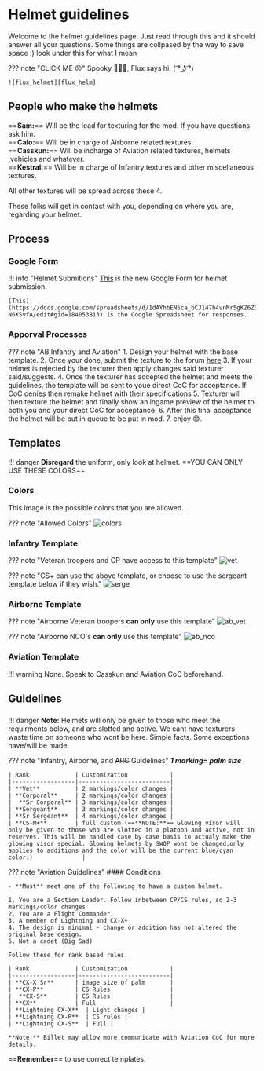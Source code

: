 
[color_possible]: https://cdn.discordapp.com/attachments/614297558147268623/620052242254528512/501st_Color_Pallete.png "CS template"

[serge_template]: https://i.imgur.com/uhWfUua.png "CS template"
[vet_template]: https://i.imgur.com/jzdQTQT.png "Vet template"
[ab_nco_template]: https://i.imgur.com/suvg20G.png "AB NCO template"
[ab_vet_template]: https://i.imgur.com/Inr9u99.png "AB Vet template"

[arc_verda_template]: https://cdn.discordapp.com/attachments/523224901516263434/622272174715043840/Verda.png "Arc verda template"
[arc_triton_template]: https://cdn.discordapp.com/attachments/611253986946711552/622982790027411497/TritonHelmetTemplate.png "Arc triton template"
[arc_beskar_template]: https://cdn.discordapp.com/attachments/611253986946711552/622982784834732072/BeskarHelmetTemplate.png "Arc beskar template"

[arc_adenn_template]: https://cdn.discordapp.com/attachments/523224901516263434/622272173951942656/Adenn.png "Arc adenn template"
[arc_cyrus_template]: https://cdn.discordapp.com/attachments/611253986946711552/622982787363897364/CyrusHelmetTemplate.png "Arc cyrus template"
[arc_solus_template]: https://cdn.discordapp.com/attachments/611253986946711552/622982760000258059/SolusHelmetTemplate.png "Arc solus template"

[flux_helm]: https://cdn.discordapp.com/attachments/425473601047887876/643624891408711700/angrysadcrabhad.png "flux helmet"
# Helmet guidelines 

Welcome to the helmet guidelines page. Just read through this and it should answer all your questions. Some things are collpased by the way to save space :) look under this for what I mean

??? note "CLICK ME 😠"
    Spooky 👻👻👻, Flux says hi. ( ͡° ͜ʖ ͡°)

    ![flux_helmet][flux_helm]

## People who make the helmets

==**Sam:**== Will be the lead for texturing for the mod. If you have questions ask him.  
==**Calo:**== Will be in charge of Airborne related textures.  
==**Casskun:**== Will be incharge of Aviation related textures, helmets ,vehicles and whatever.  
==**Kestral:**== Will be in charge of Infantry textures and other miscellaneous textures.  

All other textures will be spread across these 4.

These folks will get in contact with you, depending on where you are, regarding your helmet.

## Process

### Google Form

!!! info "Helmet Submitions"
    [This](https://docs.google.com/forms/d/e/1FAIpQLSfhZW5Uv62KyTxiCFaFDw6OoL8ng-DfEJ36BJFzDxDBEqX_iA/viewform) is the new Google Form for helmet submission.

    [This](https://docs.google.com/spreadsheets/d/1dAYhbEN5ca_bCJ147h4vnMr5gKZ6Z3Uze4Y-N6XSvfA/edit#gid=184053813) is the Google Spreadsheet for responses.



### Apporval Processes

??? note "AB,Infantry and Aviation"
    1. Design your helmet with the base template. 
    2. Once your done, submit the texture to the forum [here](https://docs.google.com/forms/d/e/1FAIpQLSdRKswPFHkU03VbGv9LXHPPz_WpMMbagMCvZkUCRBz3xkbcJg/viewform)
    3. If your helmet is rejected by the texturer then apply changes said texturer said/suggests.
    4. Once the texturer has accepted the helmet and meets the guidelines, the template will be sent to youe direct CoC for acceptance. If CoC denies then remake helmet with their specifications
    5. Texturer will then texture the helmet and finally show an ingame preview of the helmet to both you and your direct CoC for acceptance.
    6. After this final acceptance the helmet will be put in queue to be put in mod.
    7. enjoy 😊.
<!-- 
??? note "ARC"
    Follow the same as infantry, but instead of using the templates for veteran/CS the arc member would use their squad helmet as a template and if applicable use the team template. Its a little bit confusing so lets break it down.

    1. There are two squads,**Verda** and **Adenn**
    2. Each squad has 2 teams, this brings the total number of templats to 6
    3. If you are the squad leader you use the squad template (**Verda** or **Adenn**)
    4. If you are in the team, you would use the team template (**Triton** and **Beskar** for **Verda** and then **Cyrus** and **Solus** for **Adenn**)
    5. Follow the normal Infantry guidelines.

    Heres a nice little chart.

    ```md
    ├── ARC Command
    ├──── **Custom Helmet**

    ├── Verda Squad
    ├──── Squad Leader
    ├────── **Use Verda template**
    ├──── Team Triton
    ├────── **Use Triton template**
    ├──── Team Beskar
    ├────── **Use Beskar template**

    ├── Adenn Squad
    ├──── Squad Leader
    ├────── **Use Adenn template**
    ├──── Team Cyrus
    ├────── **Use Cyrus template**
    ├──── Team Solus
    ├────── **Use Solus template**

    ├── Not in ARC
    └──── Nothing :(
    ```

    So let me give you an example. Say theres person X,Y and Z. X and Y are in Cyrus and Person Z is the squad leader and thus in Adenn. X and Y would use the Cyrus template and person Z would use the Adenn template. -->

## Templates

!!! danger
    **Disregard** the uniform, only look at helmet. ==YOU CAN ONLY USE THESE COLORS==

### Colors

This image is the possible colors that you are allowed.

??? note  "Allowed Colors"
    ![colors][color_possible]

### Infantry Template

??? note  "Veteran troopers and CP have access to this template"
    ![vet][vet_template]

??? note  "CS+ can use the above template, or choose to use the sergeant template below if they wish."
    ![serge][serge_template]

### Airborne Template

??? note  "Airborne Veteran troopers **can only** use this template"
    ![ab_vet][ab_vet_template]

??? note  "Airborne NCO's **can only** use this template"
    ![ab_nco][ab_nco_template]

### Aviation Template

!!! warning
    None. Speak to Casskun and Aviation CoC beforehand.


<!-- ### ARC Template

#### Verda Squad

??? note  "**Squad Verda**"
    ![arc_verda][arc_verda_template]

??? note  "**Team Triton**"
    ![arc_triton][arc_triton_template]

??? note  "**Team Beskar**"
    ![arc_beskar][arc_beskar_template]

#### Adenn Squad

??? note  "**Squad Adenn**"
    ![arc_adenn][arc_adenn_template]

??? note  "**Team Cyrus**"
    ![arc_triton][arc_cyrus_template]

??? note  "**Team Solus**"
    ![arc_beskar][arc_solus_template] -->

## Guidelines

### 



!!! danger
    **Note:** Helmets will only be given to those who meet the requirments below, and are slotted and active. We cant have texturers waste time on someone who wont be here. Simple facts. Some exceptions have/will be made.

??? note "Infantry, Airborne, and ~~ARC~~ Guidelines"
    ***1 marking= palm size***

    | Rank             | Customization            |
    |------------------|--------------------------|
    | **Vet**          | 2 markings/color changes |
    | **Corporal**     | 2 markings/color changes |
    |  **Sr Corporal** | 3 markings/color changes |
    | **Sergeant**     | 3 markings/color changes |
    | **Sr Sergeant**  | 4 markings/color changes |
    | **CS-M+**        | full custom (==**NOTE:**== Glowing visor will only be given to those who are slotted in a platoon and active, not in reserves. This will be handled case by case basis to actualy make the glowing visor special. Glowing helmets by SWOP wont be changed,only applies to additions and the color will be the current blue/cyan color.)              |

??? note "Aviation Guidelines"
    #### Conditions

    - **Must** meet one of the following to have a custom helmet.

    1. You are a Section Leader. Follow inbetween CP/CS rules, so 2-3 markings/color changes
    2. You are a Flight Commander.
    3. A member of Lightning and CX-X+
    4. The design is minimal - change or addition has not altered the original base design.
    5. Not a cadet (Big Sad)

    Follow these for rank based rules.

    | Rank             | Customization            |
    |------------------|--------------------------|
    | **CX-X Sr**      | image size of palm       |
    | **CX-P**         | CS Rules                 |
    |  **CX-S**        | CS Rules                 |
    | **CX**           | Full                     |
    | **Lightning CX-X**  | Light changes |
    | **Lightning CX-P**  | CS rules |
    | **Lightning CX-S**  | Full |

    **Note:** Billet may allow more,communicate with Aviation CoC for more details.

==**Remember**== to use correct templates.
